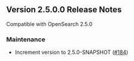 ## Version 2.5.0.0 Release Notes

Compatible with OpenSearch 2.5.0

### Maintenance
* Increment version to 2.5.0-SNAPSHOT ([#184](https://github.com/opensearch-project/geospatial/pull/184))
